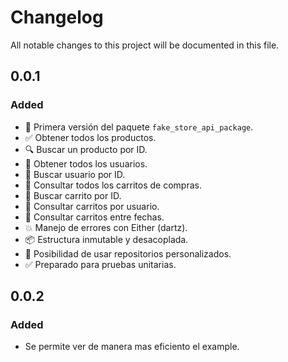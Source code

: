# Changelog

All notable changes to this project will be documented in this file.

## 0.0.1

### Added
- 🎉 Primera versión del paquete `fake_store_api_package`.
- ✅ Obtener todos los productos.
- 🔍 Buscar un producto por ID.
- 👤 Obtener todos los usuarios.
- 👤 Buscar usuario por ID.
- 🛒 Consultar todos los carritos de compras.
- 🛒 Buscar carrito por ID.
- 🛒 Consultar carritos por usuario.
- 📅 Consultar carritos entre fechas.
- 💥 Manejo de errores con Either (dartz).
- 📦 Estructura inmutable y desacoplada.
- 🔄 Posibilidad de usar repositorios personalizados.
- ✅ Preparado para pruebas unitarias.

## 0.0.2

### Added
- Se permite ver de manera mas eficiento el example.
